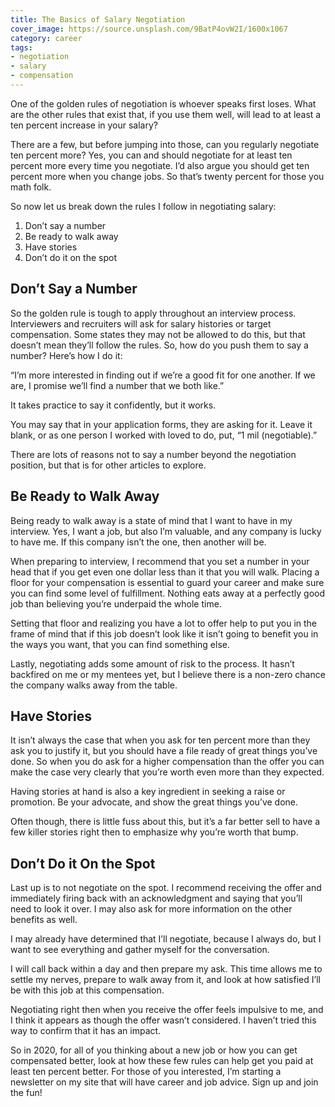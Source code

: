 ```yaml
---
title: The Basics of Salary Negotiation
cover_image: https://source.unsplash.com/9BatP4ovW2I/1600x1067
category: career
tags:
- negotiation
- salary
- compensation
---
```

One of the golden rules of negotiation is whoever speaks first loses. What are the other rules that exist that, if you use them well, will lead to at least a ten percent increase in your salary?

There are a few, but before jumping into those, can you regularly negotiate ten percent more? Yes, you can and should negotiate for at least ten percent more every time you negotiate. I’d also argue you should get ten percent more when you change jobs. So that’s twenty percent for those you math folk.

So now let us break down the rules I follow in negotiating salary:

1. Don’t say a number
2. Be ready to walk away
3. Have stories
4. Don’t do it on the spot

## Don’t Say a Number

So the golden rule is tough to apply throughout an interview process. Interviewers and recruiters will ask for salary histories or target compensation. Some states they may not be allowed to do this, but that doesn’t mean they’ll follow the rules. So, how do you push them to say a number? Here’s how I do it:

“I’m more interested in finding out if we’re a good fit for one another. If we are, I promise we’ll find a number that we both like.”

It takes practice to say it confidently, but it works.

You may say that in your application forms, they are asking for it. Leave it blank, or as one person I worked with loved to do, put, “1 mil (negotiable).”

There are lots of reasons not to say a number beyond the negotiation position, but that is for other articles to explore.

## Be Ready to Walk Away

Being ready to walk away is a state of mind that I want to have in my interview. Yes, I want a job, but also I’m valuable, and any company is lucky to have me. If this company isn’t the one, then another will be.

When preparing to interview, I recommend that you set a number in your head that if you get even one dollar less than it that you will walk. Placing a floor for your compensation is essential to guard your career and make sure you can find some level of fulfillment. Nothing eats away at a perfectly good job than believing you’re underpaid the whole time.

Setting that floor and realizing you have a lot to offer help to put you in the frame of mind that if this job doesn’t look like it isn’t going to benefit you in the ways you want, that you can find something else.

Lastly, negotiating adds some amount of risk to the process. It hasn’t backfired on me or my mentees yet, but I believe there is a non-zero chance the company walks away from the table.

## Have Stories

It isn’t always the case that when you ask for ten percent more than they ask you to justify it, but you should have a file ready of great things you’ve done. So when you do ask for a higher compensation than the offer you can make the case very clearly that you’re worth even more than they expected.

Having stories at hand is also a key ingredient in seeking a raise or promotion. Be your advocate, and show the great things you’ve done.

Often though, there is little fuss about this, but it’s a far better sell to have a few killer stories right then to emphasize why you’re worth that bump.

## Don’t Do it On the Spot

Last up is to not negotiate on the spot. I recommend receiving the offer and immediately firing back with an acknowledgment and saying that you’ll need to look it over. I may also ask for more information on the other benefits as well.

I may already have determined that I’ll negotiate, because I always do, but I want to see everything and gather myself for the conversation.

I will call back within a day and then prepare my ask. This time allows me to settle my nerves, prepare to walk away from it, and look at how satisfied I’ll be with this job at this compensation.

Negotiating right then when you receive the offer feels impulsive to me, and I think it appears as though the offer wasn’t considered. I haven’t tried this way to confirm that it has an impact.

So in 2020, for all of you thinking about a new job or how you can get compensated better, look at how these few rules can help get you paid at least ten percent better. For those of you interested, I’m starting a newsletter on my site that will have career and job advice. Sign up and join the fun!